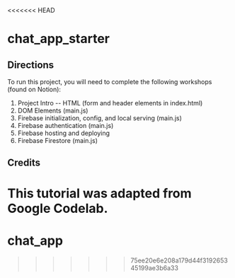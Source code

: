 <<<<<<< HEAD
# chat_app_starter

## Directions
To run this project, you will need to complete the following workshops (found on Notion):

1. Project Intro -- HTML (form and header elements in index.html)
2. DOM Elements (main.js) 
3. Firebase initialization, config, and local serving (main.js) 
4. Firebase authentication (main.js)
5. Firebase hosting and deploying
6. Firebase Firestore (main.js)

## Credits
This tutorial was adapted from Google Codelab. 
=======
# chat_app
>>>>>>> 75ee20e6e208a179d44f319265345199ae3b6a33
